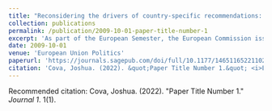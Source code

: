 ```yaml
---
title: "Reconsidering the drivers of country-specific recommendations: The Commission's ideological preferences on wage policies"
collection: publications
permalink: /publication/2009-10-01-paper-title-number-1
excerpt: 'As part of the European Semester, the European Commission issues country-specific recommendations for all member states. I contribute to the literature on this political instrument, by considering the determinants of recommendations calling for greater wage moderation and enhanced cost competitiveness. For the most part, research on European economic governance has either understood the European Commission as a politicized and ‘ideological’ institution or as a de-politicized, technocratic actor. My analysis shows that the European Commission's ideological preferences on labour markets and wage bargaining institutions are more convincing predictors than explanations based on economic indicators. By testing a series of multilevel models, I find that irrespective of developments in competitiveness, countries with stronger social actors are more likely to be recipients of country-specific recommendations calling for wage restraint.'
date: 2009-10-01
venue: 'European Union Politics'
paperurl: 'https://journals.sagepub.com/doi/full/10.1177/14651165221102696'
citation: 'Cova, Joshua. (2022). &quot;Paper Title Number 1.&quot; <i>European Union Politics 1</i>. 1(1).'
---
```


Recommended citation: Cova, Joshua. (2022). "Paper Title Number 1." <i>Journal 1</i>. 1(1).
